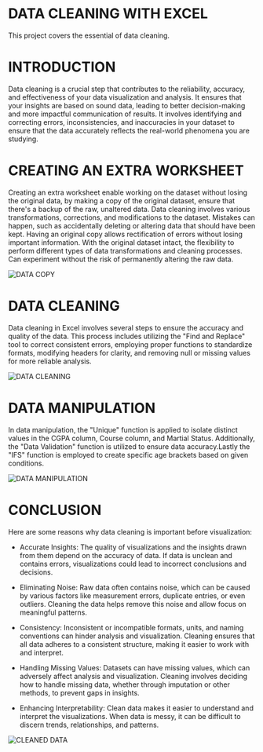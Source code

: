 # DATA CLEANING WITH EXCEL
This project covers the essential of data cleaning. 

# INTRODUCTION

Data cleaning is a crucial step that contributes to the reliability, accuracy, and effectiveness of your data visualization and analysis. It ensures that your insights are based on sound data, leading to better decision-making and more impactful communication of results.
It involves identifying and correcting errors, inconsistencies, and inaccuracies in your dataset to ensure that the data accurately reflects the real-world phenomena you are studying. 

# CREATING AN EXTRA WORKSHEET

Creating an extra worksheet enable working on the dataset without losing the original data, by making a copy of the original dataset, ensure that  there's a backup of the raw, unaltered data.
Data cleaning involves various transformations, corrections, and modifications to the dataset. Mistakes can happen, such as accidentally deleting or altering data that should have been kept. Having an original copy allows rectification of  errors without losing important information.
With the original dataset intact,  the flexibility to perform different types of data transformations and cleaning processes. Can experiment without the risk of permanently altering the raw data.

![DATA COPY](https://github.com/Horlawuhmi/EXCEL_PROJECT_2/assets/139240835/bfd63130-8e57-478e-b97e-eaf8d50ccf4d)

# DATA CLEANING

Data cleaning in Excel involves several steps to ensure the accuracy and quality of the data. 
This process includes utilizing the "Find and Replace" tool to correct consistent errors, employing proper functions to standardize formats, modifying headers for clarity, and removing null or missing values for more reliable analysis.

![DATA CLEANING](https://github.com/Horlawuhmi/EXCEL_PROJECT_2/assets/139240835/148c998f-b518-43b0-b480-d0c279780ff0)

# DATA MANIPULATION

In data manipulation, the "Unique" function is applied to isolate distinct values in the CGPA column, Course column, and Martial Status. 
Additionally, the "Data Validation" function is utilized to ensure data accuracy.Lastly the "IFS" function is employed to create specific age brackets based on given conditions.


![DATA MANIPULATION](https://github.com/Horlawuhmi/EXCEL_PROJECT_2/assets/139240835/1adaa6b3-4526-49fb-9ee7-f9675a0724a0)

# CONCLUSION

 Here are some reasons why data cleaning is important before visualization:

* Accurate Insights: The quality of  visualizations and the insights drawn from them depend on the accuracy of  data. If  data is unclean and contains errors, visualizations could lead to incorrect conclusions and decisions.

* Eliminating Noise: Raw data often contains noise, which can be caused by various factors like measurement errors, duplicate entries, or even outliers. Cleaning the data helps remove this noise and allow focus on meaningful patterns.

* Consistency: Inconsistent or incompatible formats, units, and naming conventions can hinder analysis and visualization. Cleaning ensures that all data adheres to a consistent structure, making it easier to work with and interpret.

* Handling Missing Values: Datasets can have missing values, which can adversely affect analysis and visualization. Cleaning involves deciding how to handle missing data, whether through imputation or other methods, to prevent gaps in  insights.

* Enhancing Interpretability: Clean data makes it easier to understand and interpret the visualizations. When data is messy, it can be difficult to discern trends, relationships, and patterns.
  
![CLEANED DATA](https://github.com/Horlawuhmi/EXCEL_PROJECT_2/assets/139240835/52a1f8b1-16ba-4f85-9e5f-940f99a1daec)


